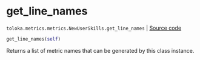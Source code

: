 # get_line_names
`toloka.metrics.metrics.NewUserSkills.get_line_names` | [Source code](https://github.com/Toloka/toloka-kit/blob/v0.1.25/src/metrics/metrics.py#L283)

```python
get_line_names(self)
```

Returns a list of metric names that can be generated by this class instance.

